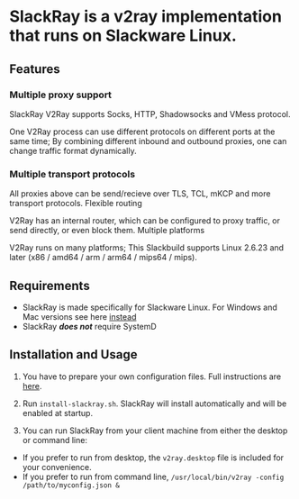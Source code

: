 # SlackRay is a v2ray implementation that runs on Slackware Linux. 

## Features

### Multiple proxy support

SlackRay V2Ray supports Socks, HTTP, Shadowsocks and VMess protocol.

One V2Ray process can use different protocols on different ports at the same time;
By combining different inbound and outbound proxies, one can change traffic format dynamically.

### Multiple transport protocols

All proxies above can be send/recieve over TLS, TCL, mKCP and more transport protocols.
Flexible routing

V2Ray has an internal router, which can be configured to proxy traffic, or send directly, or even block them.
Multiple platforms

V2Ray runs on many platforms; This Slackbuild supports Linux 2.6.23 and later
(x86 / amd64 / arm / arm64 / mips64 / mips).

## Requirements
- SlackRay is made specifically for Slackware Linux. For Windows and Mac versions see here [instead](https://www.v2ray.com/en/welcome/install.html)
- SlackRay ***does not*** require SystemD
  
## Installation and Usage

1. You have to prepare your own configuration files. Full instructions are [here](https://www.v2ray.com/en/configuration/overview.html).

1. Run `install-slackray.sh`. SlackRay will install automatically and will be enabled at startup.

1. You can run SlackRay from your client machine from either the desktop or command line: 
- If you prefer to run from desktop, the `v2ray.desktop` file is included for your convenience. 
- If you prefer to run from command line, `/usr/local/bin/v2ray -config /path/to/myconfig.json &` 
